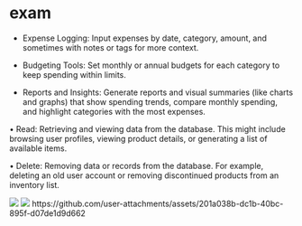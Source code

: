 # exam

 - Expense Logging: Input expenses by date, category, amount, and sometimes with notes or tags for more context.

 - Budgeting Tools: Set monthly or annual budgets for each category to keep spending within limits.
  
 - Reports and Insights: Generate reports and visual summaries (like charts and graphs) that show spending trends, compare monthly spending, and highlight categories with the most expenses.

• Read: Retrieving and viewing data from the database. This might include browsing user profiles, viewing product details, or generating a list of available items.

• Delete: Removing data or records from the database. For example, deleting an old user account or removing discontinued products from an inventory list.

<img src ="https://github.com/user-attachments/assets/5ff02c35-90b2-41c1-a455-d543e7d0eb08">

<img src = "https://github.com/user-attachments/assets/5536e152-e7d4-439e-bf6e-9c5751a783ed">
https://github.com/user-attachments/assets/201a038b-dc1b-40bc-895f-d07de1d9d662

